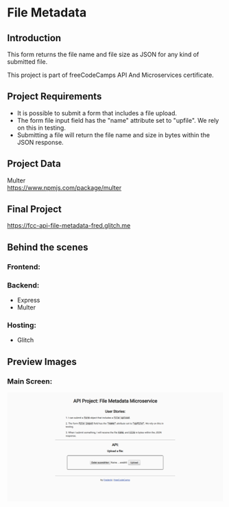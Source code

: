 # File Metadata

## Introduction
This form returns the file name and file size as JSON for any kind of submitted file.

This project is part of freeCodeCamps API And Microservices certificate.

## Project Requirements
* It is possible to submit a form that includes a file upload.
* The form file input field has the "name" attribute set to "upfile". We rely on this in testing.
* Submitting a file will return the file name and size in bytes within the JSON response.

## Project Data
Multer  
https://www.npmjs.com/package/multer

## Final Project
https://fcc-api-file-metadata-fred.glitch.me

## Behind the scenes
### Frontend:

### Backend:
* Express
* Multer

### Hosting:
* Glitch

## Preview Images
### Main Screen:
![File Metadata](readme_images/file-metadata.png)

